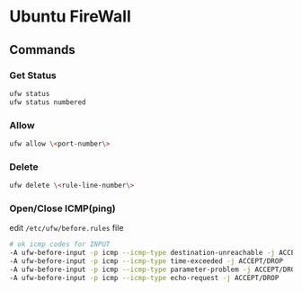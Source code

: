 # Ubuntu FireWall

## Commands

### Get Status

```bash
ufw status
ufw status numbered
```

### Allow

```bash
ufw allow \<port-number\>
```

### Delete

```bash
ufw delete \<rule-line-number\>
```

### Open/Close ICMP(ping)

edit `/etc/ufw/before.rules` file

```bash
# ok icmp codes for INPUT
-A ufw-before-input -p icmp --icmp-type destination-unreachable -j ACCEPT/DROP
-A ufw-before-input -p icmp --icmp-type time-exceeded -j ACCEPT/DROP
-A ufw-before-input -p icmp --icmp-type parameter-problem -j ACCEPT/DROP
-A ufw-before-input -p icmp --icmp-type echo-request -j ACCEPT/DROP
```
